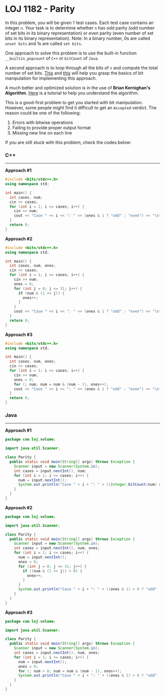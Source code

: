 # LOJ 1182 - Parity

In this problem, you will be given `T` test cases. Each test case contains an integer `n`. Your task is to determine whether `n` has odd parity (odd number of set bits in its binary representation) or even parity (even number of set bits in its binary representation). Note: In a binary number, 0s are called `unset bits` and 1s are called `set bits`.

One approach to solve this problem is to use the built-in function `__builtin_popcount` of `C++` or `bitCount` of `Java`. 

A second approach is to loop through all the bits of `n` and compute the total number of set bits. [This](https://www.hackerearth.com/practice/basic-programming/bit-manipulation/basics-of-bit-manipulation/tutorial/) and [this](https://www.topcoder.com/community/competitive-programming/tutorials/a-bit-of-fun-fun-with-bits/) will help you grasp the basics of bit manipulation for implementing this approach.

A much better and optimized solution is in the use of **Brian Kernighan's Algorithm**. [Here](https://medium.com/@sanchit3b/brian-kernighans-algorithm-9e0ca5989148) is a tutorial to help you understand the algorithm.

This is a good-first problem to get you started with bit manipulation. However, some people might find it difficult to get an `Accepted` verdict. The reason could be one of the following:

1. Errors with bitwise operations
2. Failing to provide proper output format
3. Missing new line on each line

If you are still stuck with this problem, check the codes below:

### C++
-----
**Approach #1**
```cpp
#include <bits/stdc++.h>
using namespace std;

int main() {
  int cases, num;
  cin >> cases;
  for (int i = 1; i <= cases; i++) {
    cin >> num;
    cout << "Case " << i << ": " << (ones & 1 ? "odd" : "even") << "\n"; 
  }
  return 0;
}
```

**Approach #2**
```cpp
#include <bits/stdc++.h>
using namespace std;

int main() {
  int cases, num, ones;
  cin >> cases;
  for (int i = 1; i <= cases; i++) {
    cin >> num;
    ones = 0;
    for (int j = 0; j <= 31; j++) {
      if (num & (1 << j)) {
        ones++;
      }
    }
    cout << "Case " << i << ": " << (ones & 1 ? "odd" : "even") << "\n";
  }
  return 0;
}
```

**Approach #3**
```cpp
#include <bits/stdc++.h>
using namespace std;

int main() {
  int cases, num, ones;
  cin >> cases;
  for (int i = 1; i <= cases; i++) {
    cin >> num;
    ones = 0;
    for (; num; num = num & (num - 1), ones++);
    cout << "Case " << i << ": " << (ones & 1 ? "odd" : "even") << "\n";
  }
  return 0;
}
```

### Java
-----
**Approach #1**
```java
package com.loj.volume;

import java.util.Scanner;

class Parity {
  public static void main(String[] args) throws Exception {
    Scanner input = new Scanner(System.in);
    int cases = input.nextInt(), num;
    for (int i = 1; i <= cases; i++) {
      num = input.nextInt();
      System.out.println("Case " + i + ": " + ((Integer.bitCount(num) & 1) > 0 ? "odd" : "even"));
    }
  }
}
```

**Approach #2**
```java
package com.loj.volume;

import java.util.Scanner;

class Parity {
  public static void main(String[] args) throws Exception {
    Scanner input = new Scanner(System.in);
    int cases = input.nextInt(), num, ones;
    for (int i = 1; i <= cases; i++) {
      num = input.nextInt();
      ones = 0;
      for (int j = 0; j <= 31; j++) {
        if ((num & (1 << j)) > 0) {
          ones++;
        }
      }
      System.out.println("Case " + i + ": " + ((ones & 1) > 0 ? "odd" : "even"));
    }
  }
}
```

**Approach #3**
```java
package com.loj.volume;

import java.util.Scanner;

class Parity {
  public static void main(String[] args) throws Exception {
    Scanner input = new Scanner(System.in);
    int cases = input.nextInt(), num, ones;
    for (int i = 1; i <= cases; i++) {
      num = input.nextInt();
      ones = 0;
      for (; num > 0; num = num & (num - 1), ones++);
      System.out.println("Case " + i + ": " + ((ones & 1) > 0 ? "odd" : "even"));
    }
  }
}
```
